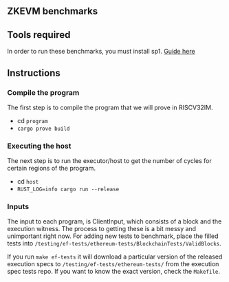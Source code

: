## ZKEVM benchmarks

## Tools required

In order to run these benchmarks, you must install sp1. [Guide here](https://docs.succinct.xyz/docs/sp1/getting-started/install)

## Instructions

### Compile the program

The first step is to compile the program that we will prove in RISCV32IM.

- cd `program`
- `cargo prove build`

### Executing the host

The next step is to run the executor/host to get the number of cycles for certain regions of the program.

- cd `host`
- `RUST_LOG=info cargo run --release`

### Inputs

The input to each program, is ClientInput, which consists of a block and the execution witness. The process to getting these
is a bit messy and unimportant right now. For adding new tests to benchmark, place the filled tests into `/testing/ef-tests/ethereum-tests/BlockchainTests/ValidBlocks`.

If you run `make ef-tests` it will download a particular version of the released execution specs to `/testing/ef-tests/ethereum-tests/` from the execution spec tests repo. If you want to know the exact version, check the `Makefile`.
